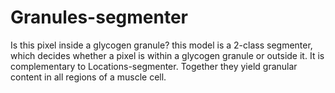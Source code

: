# Granules-segmenter
Is this pixel inside a glycogen granule?
this model is a 2-class segmenter, which decides whether a pixel is within a glycogen granule or outside it.  It is complementary to Locations-segmenter. Together they yield granular content in all regions of a muscle cell.
